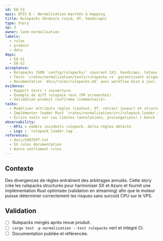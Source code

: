 ```yaml
---
id: E8-S3
epic: EPIC-8 — Normalisation marchés & mapping
title: Rulepacks SX↔Azuro (void, OT, handicaps)
type: Story
sp: 3
owner: lane-normalisation
labels:
  - rules
  - product
  - data
deps:
  - E8-S1
  - E8-S2
acceptance:
  - Rulepacks JSON `config/rulepacks/` couvrant 1X2, handicaps, totaux pré-match avec champs OT inclus ?, annulations, périodes (FT/1H) et mapping liste blanche ligues.
  - Tests `crates/normalization/tests/rulepacks.rs` garantissant alignement SX/Azuro sur 20 cas réels (`cargo test`), y compris edge cases OT/void/suspension.
  - Documentation `docs/rules/rulepacks.md` avec workflow mise à jour, mapping et rappel interdiction in-play/bridging.
evidence:
  - Rapport tests + couverture.
  - Exemple de diff rulepack revu (PR screenshot).
  - Validation produit confirmée (commentaire).
tasks:
  - Modéliser attributs règles (cashout, OT, retrait joueur) et structurer JSON.
  - Implémenter loader Rust `crates/normalization/src/rulepack_loader.rs` avec validation schéma (`schemars`).
  - Écrire tests sur cas limites (annulations, prolongations) + bench `cargo criterion`.
observability:
  - KPIs : nombre incidents rulepack, delta règles détecté.
  - Logs : `rulepack_loader.log`.
references:
  - docs/CHATGPT.txt
  - SX rules documentation
  - Azuro settlement rules
---
```


## Contexte
Des divergences de règles entraînent des arbitrages annulés. Cette story crée les rulepacks structurés pour harmoniser SX et Azuro et fournit une implémentation Rust optimisée (validation en streaming) afin que le moteur puisse déterminer correctement les risques sans surcoût CPU sur le VPS.

## Validation
- [ ] Rulepacks mergés après revue produit.
- [ ] `cargo test -p normalization --test rulepacks` vert et intégré CI.
- [ ] Documentation publiée et référencée.
